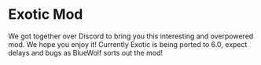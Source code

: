 # Exotic Mod
We got together over Discord to bring you this interesting and overpowered mod. We hope you enjoy it!
  Currently Exotic is being ported to 6.0, expect delays and bugs as BlueWolf sorts out the mod!
